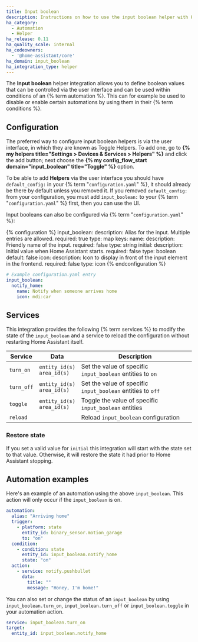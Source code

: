 ```yaml
---
title: Input boolean
description: Instructions on how to use the input boolean helper with Home Assistant.
ha_category:
  - Automation
  - Helper
ha_release: 0.11
ha_quality_scale: internal
ha_codeowners:
  - '@home-assistant/core'
ha_domain: input_boolean
ha_integration_type: helper
---
```


The **Input boolean** helper integration allows you to define boolean values that
can be controlled via the user interface and can be used within conditions of
an {% term automation %}. This can for example be used to disable or enable certain
automations by using them in their {% term conditions %}.

## Configuration

The preferred way to configure input boolean helpers is via the user interface,
in which they are known as Toggle Helpers. To add one, go to
**{% my helpers title="Settings > Devices & Services > Helpers" %}** and click the add button;
next choose the **{% my config_flow_start domain="input_boolean" title="Toggle" %}** option.

To be able to add **Helpers** via the user interface you should have
`default_config:` in your {% term "`configuration.yaml`" %}, it should already be there by
default unless you removed it. If you removed `default_config:` from your
configuration, you must add `input_boolean:` to your {% term "`configuration.yaml`" %} first,
then you can use the UI.

Input booleans can also be configured via {% term "`configuration.yaml`" %}:

{% configuration %}
  input_boolean:
    description: Alias for the input. Multiple entries are allowed.
    required: true
    type: map
    keys:
      name:
        description: Friendly name of the input.
        required: false
        type: string
      initial:
        description: Initial value when Home Assistant starts.
        required: false
        type: boolean
        default: false
      icon:
        description: Icon to display in front of the input element in the frontend.
        required: false
        type: icon
{% endconfiguration %}

```yaml
# Example configuration.yaml entry
input_boolean:
  notify_home:
    name: Notify when someone arrives home
    icon: mdi:car
```

## Services

This integration provides the following {% term services %} to modify the state of the
`input_boolean` and a service to reload the configuration without restarting
Home Assistant itself.

| Service    | Data                           | Description                                                 |
| ---------- | ------------------------------ | ----------------------------------------------------------- |
| `turn_on`  | `entity_id(s)`<br>`area_id(s)` | Set the value of specific `input_boolean` entities to `on`  |
| `turn_off` | `entity_id(s)`<br>`area_id(s)` | Set the value of specific `input_boolean` entities to `off` |
| `toggle`   | `entity_id(s)`<br>`area_id(s)` | Toggle the value of specific `input_boolean` entities       |
| `reload`   |                                | Reload `input_boolean` configuration                        |

### Restore state

If you set a valid value for `initial` this integration will start with the state
set to that value. Otherwise, it will restore the state it had prior to
Home Assistant stopping.

## Automation examples

Here's an example of an automation using the above `input_boolean`. This action
will only occur if the `input_boolean` is on.

```yaml
automation:
  alias: "Arriving home"
  trigger:
    - platform: state
      entity_id: binary_sensor.motion_garage
      to: "on"
  condition:
    - condition: state
      entity_id: input_boolean.notify_home
      state: "on"
  action:
    - service: notify.pushbullet
      data:
        title: ""
        message: "Honey, I'm home!"
```

You can also set or change the status of an `input_boolean` by using
`input_boolean.turn_on`, `input_boolean.turn_off` or `input_boolean.toggle` in
your automation action.

```yaml
service: input_boolean.turn_on
target:
  entity_id: input_boolean.notify_home
```
